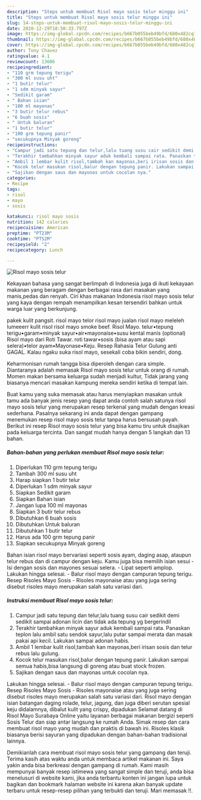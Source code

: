 ```yaml
---
description: "Steps untuk membuat Risol mayo sosis telur minggu ini"
title: "Steps untuk membuat Risol mayo sosis telur minggu ini"
slug: 14-steps-untuk-membuat-risol-mayo-sosis-telur-minggu-ini
date: 2020-12-29T18:50:33.797Z
image: https://img-global.cpcdn.com/recipes/b667b055beb49bfd/680x482cq70/risol-mayo-sosis-telur-foto-resep-utama.jpg
thumbnail: https://img-global.cpcdn.com/recipes/b667b055beb49bfd/680x482cq70/risol-mayo-sosis-telur-foto-resep-utama.jpg
cover: https://img-global.cpcdn.com/recipes/b667b055beb49bfd/680x482cq70/risol-mayo-sosis-telur-foto-resep-utama.jpg
author: Tony Chavez
ratingvalue: 4.1
reviewcount: 13606
recipeingredient:
- "110 grm tepung terigu"
- "300 ml susu uht"
- "1 butir telur"
- "1 sdm minyak sayur"
- "Sedikit garam"
- " Bahan isian"
- "100 ml mayonas"
- "3 butir telur rebus"
- "6 buah sosis"
- " Untuk baluran"
- "1 butir telur"
- "100 grm tepung panir"
- "secukupnya Minyak goreng"
recipeinstructions:
- "Campur jadi satu tepung dan telur,lalu tuang susu cair sedikit demi sedikit sampai adonan licin dan tidak ada tepung yg bergerindil"
- "Terakhir tambahkan minyak sayur aduk kembali sampai rata. Panaskan teplon lalu ambil satu sendok sayur,lalu putar sampai merata dan masak pakai api kecil. Lakukan sampai adonan habis."
- "Ambil 1 lembar kulit risol,tambah kan mayonas,beri irisan sosis dan telur rebus lalu gulung."
- "Kocok telur masukan risol,balur dengan tepung panir. Lakukan sampai semua habis,bisa langsung di goreng atau buat stock frozen."
- "Sajikan dengan saus dan mayonas untuk cocolan nya."
categories:
- Recipe
tags:
- risol
- mayo
- sosis

katakunci: risol mayo sosis 
nutrition: 142 calories
recipecuisine: American
preptime: "PT23M"
cooktime: "PT52M"
recipeyield: "2"
recipecategory: Lunch

---
```



![Risol mayo sosis telur](https://img-global.cpcdn.com/recipes/b667b055beb49bfd/680x482cq70/risol-mayo-sosis-telur-foto-resep-utama.jpg)

Kekayaan bahasa yang sangat berlimpah di Indonesia juga di ikuti kekayaan makanan yang beragam dengan berbagai rasa dari masakan yang manis,pedas dan renyah. Ciri khas makanan Indonesia risol mayo sosis telur yang kaya dengan rempah menampilkan kesan tersendiri bahkan untuk warga luar yang berkunjung.


pakek kulit pangsit. risol mayo telor risol mayo jualan risol mayo meleleh lumeeerr kulit risol risol mayo smoke beef. Risol Mayo. telur•tepung terigu•garam•minyak sayur•air•mayonaise•susu kental manis (optional) Risol mayo dari Roti Tawar. roti tawar•sosis (bisa ayam atau sapi selera)•telor ayam•Mayonase•Keju. Resep Rahasia Telur Gulung anti GAGAL. Kalau ngaku suka risol mayo, sesekali coba bikin sendiri, dong.

Keharmonisan rumah tangga bisa diperoleh dengan cara simple. Diantaranya adalah memasak Risol mayo sosis telur untuk orang di rumah. Momen makan bersama keluarga sudah menjadi kultur, Tidak jarang yang biasanya mencari masakan kampung mereka sendiri ketika di tempat lain.

Buat kamu yang suka memasak atau harus menyiapkan masakan untuk tamu ada banyak jenis resep yang dapat anda contoh salah satunya risol mayo sosis telur yang merupakan resep terkenal yang mudah dengan kreasi sederhana. Pasalnya sekarang ini anda dapat dengan gampang menemukan resep risol mayo sosis telur tanpa harus bersusah payah.
Berikut ini resep Risol mayo sosis telur yang bisa kamu tiru untuk disajikan pada keluarga tercinta. Dan sangat mudah hanya dengan 5 langkah dan 13 bahan.


<!--inarticleads1-->

##### Bahan-bahan yang perlukan membuat Risol mayo sosis telur:

1. Diperlukan 110 grm tepung terigu
1. Tambah 300 ml susu uht
1. Harap siapkan 1 butir telur
1. Diperlukan 1 sdm minyak sayur
1. Siapkan Sedikit garam
1. Siapkan  Bahan isian
1. Jangan lupa 100 ml mayonas
1. Siapkan 3 butir telur rebus
1. Dibutuhkan 6 buah sosis
1. Dibutuhkan  Untuk baluran
1. Dibutuhkan 1 butir telur
1. Harus ada 100 grm tepung panir
1. Siapkan secukupnya Minyak goreng


Bahan isian risol mayo bervariasi seperti sosis ayam, daging asap, ataupun telur rebus dan di campur dengan keju. Kamu juga bisa memilih isian sesui - Isi dengan sosis dan mayones sesuai selera. - Lipat seperti amplop. Lakukan hingga selesai. - Balur risol mayo dengan campuran tepung terigu. Resep Risoles Mayo Sosis - Risoles mayonaise atau yang juga sering disebut risoles mayo merupakan salah satu variasi dari. 

<!--inarticleads2-->

##### Instruksi membuat  Risol mayo sosis telur:

1. Campur jadi satu tepung dan telur,lalu tuang susu cair sedikit demi sedikit sampai adonan licin dan tidak ada tepung yg bergerindil
1. Terakhir tambahkan minyak sayur aduk kembali sampai rata. Panaskan teplon lalu ambil satu sendok sayur,lalu putar sampai merata dan masak pakai api kecil. Lakukan sampai adonan habis.
1. Ambil 1 lembar kulit risol,tambah kan mayonas,beri irisan sosis dan telur rebus lalu gulung.
1. Kocok telur masukan risol,balur dengan tepung panir. Lakukan sampai semua habis,bisa langsung di goreng atau buat stock frozen.
1. Sajikan dengan saus dan mayonas untuk cocolan nya.


Lakukan hingga selesai. - Balur risol mayo dengan campuran tepung terigu. Resep Risoles Mayo Sosis - Risoles mayonaise atau yang juga sering disebut risoles mayo merupakan salah satu variasi dari. Risol mayo dengan isian batangan daging rolade, telur, jagung, dan juga diberi serutan spesial keju didalamnya, dibalut kulit yang crispy, dipadukan Selamat datang di Risol Mayo Surabaya Online yaitu layanan berbagai makanan bergizi seperti Sosis Telur dan siap antar langsung ke rumah Anda. Simak resep dan cara membuat risol mayo yang mudah dan praktis di bawah ini. Risoles klasik biasanya berisi sayuran yang dipadukan dengan bahan-bahan tradisional lainnya. 

Demikianlah cara membuat risol mayo sosis telur yang gampang dan teruji. Terima kasih atas waktu anda untuk membaca artikel makanan ini. Saya yakin anda bisa berkreasi dengan gampang di rumah. Kami masih mempunyai banyak resep istimewa yang sangat simple dan teruji, anda bisa menelusuri di website kami, jika anda terbantu konten ini jangan lupa untuk bagikan dan bookmark halaman website ini karena akan banyak update terbaru untuk resep-resep pilihan yang terbukti dan teruji. Mari memasak !!. 
